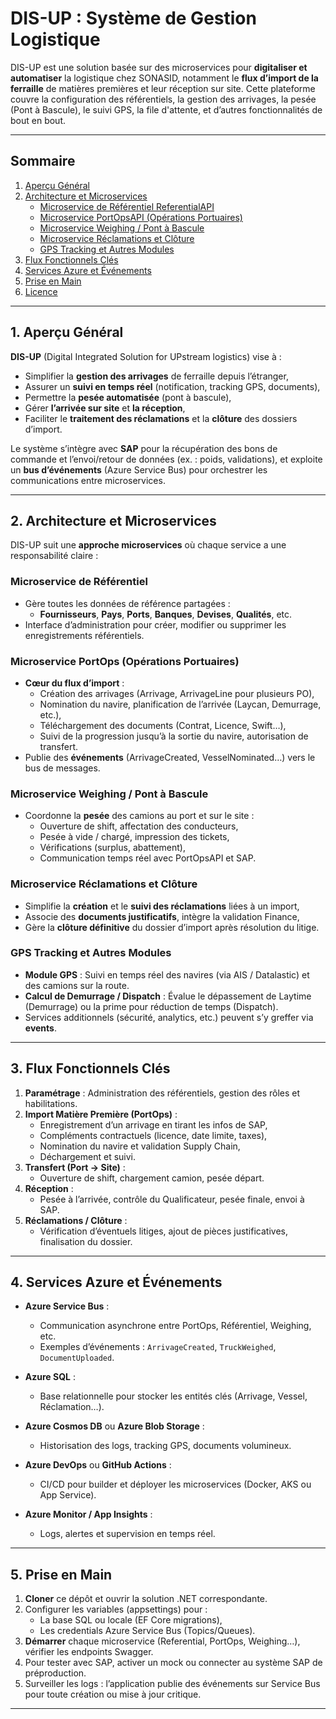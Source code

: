 # DIS-UP : Système de Gestion Logistique

DIS-UP est une solution basée sur des microservices pour **digitaliser et automatiser** la logistique chez SONASID, notamment le **flux d’import de la ferraille** de matières premières et leur réception sur site. Cette plateforme couvre la configuration des référentiels, la gestion des arrivages, la pesée (Pont à Bascule), le suivi GPS, la file d'attente, et d’autres fonctionnalités de bout en bout.

---

## Sommaire

1. [Aperçu Général](#aperçu-général)  
2. [Architecture et Microservices](#architecture-et-microservices)  
   - [Microservice de Référentiel ReferentialAPI](#microservice-de-référentiel)  
   - [Microservice PortOpsAPI (Opérations Portuaires)](#microservice-portops-opérations-portuaires)  
   - [Microservice Weighing / Pont à Bascule](#microservice-weighing--pont-à-bascule)  
   - [Microservice Réclamations et Clôture](#microservice-réclamations-et-clôture)  
   - [GPS Tracking et Autres Modules](#gps-tracking-et-autres-modules)  
3. [Flux Fonctionnels Clés](#flux-fonctionnels-clés)  
4. [Services Azure et Événements](#services-azure-et-événements)  
5. [Prise en Main](#prise-en-main)  
6. [Licence](#licence)

---

## 1. Aperçu Général

**DIS-UP** (Digital Integrated Solution for UPstream logistics) vise à :
- Simplifier la **gestion des arrivages** de ferraille depuis l’étranger,
- Assurer un **suivi en temps réel** (notification, tracking GPS, documents),
- Permettre la **pesée automatisée** (pont à bascule),
- Gérer **l’arrivée sur site** et **la réception**,
- Faciliter le **traitement des réclamations** et la **clôture** des dossiers d’import.

Le système s’intègre avec **SAP** pour la récupération des bons de commande et l’envoi/retour de données (ex. : poids, validations), et exploite un **bus d’événements** (Azure Service Bus) pour orchestrer les communications entre microservices.

---

## 2. Architecture et Microservices

DIS-UP suit une **approche microservices** où chaque service a une responsabilité claire :

### Microservice de Référentiel
- Gère toutes les données de référence partagées :  
  - **Fournisseurs**, **Pays**, **Ports**, **Banques**, **Devises**, **Qualités**, etc.  
- Interface d’administration pour créer, modifier ou supprimer les enregistrements référentiels.

### Microservice PortOps (Opérations Portuaires)
- **Cœur du flux d’import** :  
  - Création des arrivages (Arrivage, ArrivageLine pour plusieurs PO),  
  - Nomination du navire, planification de l’arrivée (Laycan, Demurrage, etc.),  
  - Téléchargement des documents (Contrat, Licence, Swift…),  
  - Suivi de la progression jusqu’à la sortie du navire, autorisation de transfert.
- Publie des **événements** (ArrivageCreated, VesselNominated…) vers le bus de messages.

### Microservice Weighing / Pont à Bascule
- Coordonne la **pesée** des camions au port et sur le site :  
  - Ouverture de shift, affectation des conducteurs,  
  - Pesée à vide / chargé, impression des tickets,  
  - Vérifications (surplus, abattement),  
  - Communication temps réel avec PortOpsAPI et SAP.

### Microservice Réclamations et Clôture
- Simplifie la **création** et le **suivi des réclamations** liées à un import,  
- Associe des **documents justificatifs**, intègre la validation Finance,  
- Gère la **clôture définitive** du dossier d’import après résolution du litige.

### GPS Tracking et Autres Modules
- **Module GPS** : Suivi en temps réel des navires (via AIS / Datalastic) et des camions sur la route.  
- **Calcul de Demurrage / Dispatch** : Évalue le dépassement de Laytime (Demurrage) ou la prime pour réduction de temps (Dispatch).  
- Services additionnels (sécurité, analytics, etc.) peuvent s’y greffer via **events**.

---

## 3. Flux Fonctionnels Clés

1. **Paramétrage** : Administration des référentiels, gestion des rôles et habilitations.  
2. **Import Matière Première (PortOps)** :  
   - Enregistrement d’un arrivage en tirant les infos de SAP,  
   - Compléments contractuels (licence, date limite, taxes),  
   - Nomination du navire et validation Supply Chain,  
   - Déchargement et suivi.  
3. **Transfert (Port → Site)** :  
   - Ouverture de shift, chargement camion, pesée départ.  
4. **Réception** :  
   - Pesée à l’arrivée, contrôle du Qualificateur, pesée finale, envoi à SAP.  
5. **Réclamations / Clôture** :  
   - Vérification d’éventuels litiges, ajout de pièces justificatives, finalisation du dossier.

---

## 4. Services Azure et Événements

- **Azure Service Bus** :   
  - Communication asynchrone entre PortOps, Référentiel, Weighing, etc.  
  - Exemples d’événements : `ArrivageCreated`, `TruckWeighed`, `DocumentUploaded`.

- **Azure SQL** :  
  - Base relationnelle pour stocker les entités clés (Arrivage, Vessel, Réclamation…).  
- **Azure Cosmos DB** ou **Azure Blob Storage** :  
  - Historisation des logs, tracking GPS, documents volumineux.

- **Azure DevOps** ou **GitHub Actions** :  
  - CI/CD pour builder et déployer les microservices (Docker, AKS ou App Service).  
- **Azure Monitor / App Insights** :  
  - Logs, alertes et supervision en temps réel.

---

## 5. Prise en Main

1. **Cloner** ce dépôt et ouvrir la solution .NET correspondante.  
2. Configurer les variables (appsettings) pour :  
   - La base SQL ou locale (EF Core migrations),  
   - Les credentials Azure Service Bus (Topics/Queues).  
3. **Démarrer** chaque microservice (Referential, PortOps, Weighing…), vérifier les endpoints Swagger.  
4. Pour tester avec SAP, activer un mock ou connecter au système SAP de préproduction.  
5. Surveiller les logs : l’application publie des événements sur Service Bus pour toute création ou mise à jour critique.

---
